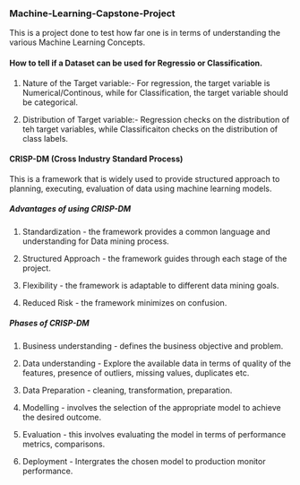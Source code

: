 ### Machine-Learning-Capstone-Project
This is a project done to test how far one is in terms of understanding the various Machine Learning Concepts.


#### How to tell if a Dataset can be used for Regressio or Classification.

1. Nature of the Target variable:- For regression, the target variable is Numerical/Continous, while for Classification, the target variable should be categorical.

2. Distribution of Target variable:- Regression checks on the distribution of teh target variables, while Classificaiton checks on the distribution of class labels.

#### CRISP-DM (Cross Industry Standard Process)

This is a framework that is widely used to provide structured approach to planning, executing, evaluation of data using machine learning models. 

##### Advantages of using CRISP-DM

1. Standardization - the framework provides a common language and understanding for Data mining process.

2. Structured Approach - the framework guides through each stage of the project.

3. Flexibility - the framework is adaptable to different data mining goals.

4. Reduced Risk - the framework minimizes on confusion.

##### Phases of CRISP-DM

1. Business understanding - defines the business objective and problem.

2. Data understanding - Explore the available data in terms of quality of the features, presence of outliers, missing values, duplicates etc.

3. Data Preparation - cleaning, transformation, preparation.

4. Modelling - involves the selection of the appropriate model to achieve the desired outcome.

5. Evaluation - this involves evaluating the model in terms of performance metrics, comparisons.

6. Deployment - Intergrates the chosen model to production monitor performance.

   
